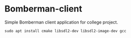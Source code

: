 # Bomberman-client

Simple Bomberman client application for college project.

`sudo apt install cmake libsdl2-dev libsdl2-image-dev gcc`
